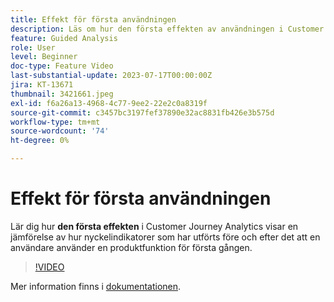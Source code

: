 ```yaml
---
title: Effekt för första användningen
description: Läs om hur den första effekten av användningen i Customer Journey Analytics visar en jämförelse mellan hur nyckelindikatorer har utförts före och efter det att en användare använder en produktfunktion för första gången.
feature: Guided Analysis
role: User
level: Beginner
doc-type: Feature Video
last-substantial-update: 2023-07-17T00:00:00Z
jira: KT-13671
thumbnail: 3421661.jpeg
exl-id: f6a26a13-4968-4c77-9ee2-22e2c0a8319f
source-git-commit: c3457bc3197fef37890e32ac8831fb426e3b575d
workflow-type: tm+mt
source-wordcount: '74'
ht-degree: 0%

---
```


# Effekt för första användningen

Lär dig hur **den första effekten** i Customer Journey Analytics visar en jämförelse av hur nyckelindikatorer som har utförts före och efter det att en användare använder en produktfunktion för första gången.

>[!VIDEO](https://video.tv.adobe.com/v/3432447/?learn=on&captions=swe)

Mer information finns i [dokumentationen](https://experienceleague.adobe.com/docs/analytics-platform/using/guided-analysis/impact/first-use.html?lang=sv-SE).
